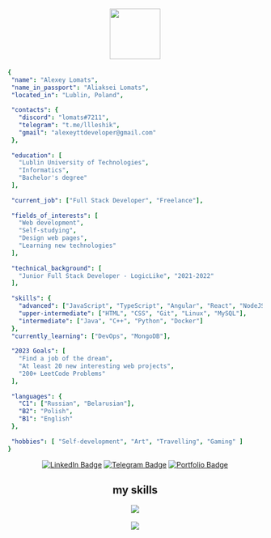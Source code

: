 <h1 align="center"><img src="https://media.giphy.com/media/M9gbBd9nbDrOTu1Mqx/giphy.gif" width="100" align="center" /></h1>

 ```yaml
 {
  "name": "Alexey Lomats",
  "name_in_passport": "Aliaksei Lomats",
  "located_in": "Lublin, Poland",
  
  "contacts": {
    "discord": "lomats#7211",
    "telegram": "t.me/llleshik",
    "gmail": "alexeyttdeveloper@gmail.com"
  },
  
  "education": [
    "Lublin University of Technologies",
    "Informatics",
    "Bachelor's degree"
  ],
  
  "current_job": ["Full Stack Developer", "Freelance"],
  
  "fields_of_interests": [
    "Web development",
    "Self-studying",
    "Design web pages",
    "Learning new technologies"
  ],
  
  "technical_background": [
    "Junior Full Stack Developer - LogicLike", "2021-2022"
  ],
  
  "skills": {
    "advanced": ["JavaScript", "TypeScript", "Angular", "React", "NodeJS", "PHP"],
    "upper-intermediate": ["HTML", "CSS", "Git", "Linux", "MySQL"],
    "intermediate": ["Java", "C++", "Python", "Docker"]
  },
  "currently_learning": ["DevOps", "MongoDB"],
  
  "2023 Goals": [
    "Find a job of the dream",
    "At least 20 new interesting web projects",
    "200+ LeetCode Problems"
  ],
  
  "languages": {
    "C1": ["Russian", "Belarusian"],
    "B2": "Polish",
    "B1": "English"
  },
  
  "hobbies": [ "Self-development", "Art", "Travelling", "Gaming" ]
 }
 ```
     
  
  
  <div id="badges" align="center">
    <a href="https://www.linkedin.com/in/alexey-lomats/"><img src="https://img.shields.io/badge/LinkedIn-blue?style=for-the-badge&logo=linkedin&logoColor=white" alt="LinkedIn Badge" /></a>
    <a href="https://t.me/llleshik"><img src="https://img.shields.io/badge/Telegram-gray?style=for-the-badge&logo=telegram&logoColor=white" alt="Telegram Badge"/></a>
    <a href="https://lomatt.github.io"><img src="https://img.shields.io/badge/Portfolio-blue?style=for-the-badge&logoColor=white" alt="Portfolio Badge"/></a>
  </div>
  
  <!-- <img src="https://komarev.com/ghpvc/?username=lomaTT&style=flat-square&color=blue" alt=""/> -->
  

  
  <h2 align="center">my skills</h2>
  
  <div align="center">
  <a href="https://lomatt.github.io"><img src="https://skillicons.dev/icons?i=js,ts,react,angular,nodejs,php,html,css,java,python,cpp,docker,linux,git,mysql" /></a>
  </div>
  <br />
  <div align="center">
  <a href="https://lomatt.github.io"><img src="https://github-readme-stats.vercel.app/api/top-langs/?username=lomaTT&layout=compact&theme=vision-friendly-dark" /></a>
  </div>
